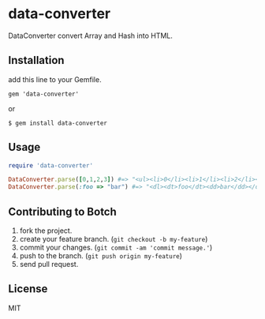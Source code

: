 # data-converter

DataConverter convert Array and Hash into HTML.

## Installation

add this line to your Gemfile.

`gem 'data-converter'`

or

`$ gem install data-converter`

## Usage

```ruby
require 'data-converter'

DataConverter.parse([0,1,2,3]) #=> "<ul><li>0</li><li>1</li><li>2</li><li>3</li></ul>"
DataConverter.parse(:foo => "bar") #=> "<dl><dt>foo</dt><dd>bar</dd></dl>"
```

## Contributing to Botch

1. fork the project.
2. create your feature branch. (`git checkout -b my-feature`)
3. commit your changes. (`git commit -am 'commit message.'`)
4. push to the branch. (`git push origin my-feature`)
5. send pull request.

## License

MIT


